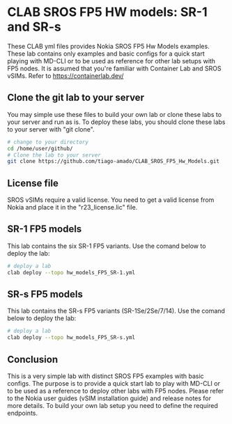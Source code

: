 
# CLAB SROS FP5 HW models: SR-1 and SR-s

These CLAB yml files provides Nokia SROS FP5 Hw Models examples.
These lab contains only examples and basic configs for a quick start playing with MD-CLI or to be used as reference for other lab setups with FP5 nodes.
It is assumed that you're familiar with Container Lab and SROS vSIMs. Refer to https://containerlab.dev/


## Clone the git lab to your server

You may simple use these files to build your own lab or clone these labs to your server and run as is. 
To deploy these labs, you should clone these labs to your server with "git clone".

```bash
# change to your directory
cd /home/user/github/
# Clone the lab to your server
git clone https://github.com/tiago-amado/CLAB_SROS_FP5_Hw_Models.git
```


## License file

SROS vSIMs require a valid license. You need to get a valid license from Nokia and place it in the "r23_license.lic" file.



## SR-1 FP5 models

This lab contains the six SR-1 FP5 variants. Use the comand below to deploy the lab:


```bash
# deploy a lab
clab deploy --topo hw_models_FP5_SR-1.yml
```



## SR-s FP5 models

This lab contains the SR-s FP5 variants (SR-1Se/2Se/7/14). Use the comand below to deploy the lab:

```bash
# deploy a lab
clab deploy --topo hw_models_FP5_SR-s.yml
```


## Conclusion

This is a very simple lab with distinct SROS FP5 examples with basic configs.
The purpose is to provide a quick start lab to play with MD-CLI or to be used as a reference to deploy other labs with FP5 nodes.
Please refer to the Nokia user guides (vSIM installation guide) and release notes for more details.
To build your own lab setup you need to define the required endpoints.

